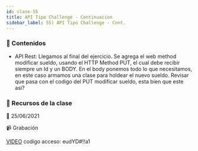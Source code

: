 ```yaml
---
id: clase-55
title: API Tipo Challenge - Continuacion
sidebar_label: 55) API Tipo Challenge - Cont.
---
```




### 📝 Contenidos

- API Rest: Llegamos al final del ejercicio. 
Se agrega el web method modificar sueldo, usando el HTTP Method PUT, el cual debe recibir siempre un Id y un BODY. En el body ponemos todo lo que necesitamos, en este caso armamos una clase para holdear el nuevo sueldo. Revisar que pasa con el codigo del PUT modificar sueldo, esta bien que este asi?

### 🚀 Recursos de la clase

📆 25/06/2021

📹 Grabación

[VIDEO](https://us02web.zoom.us/rec/share/ep37yeXvza2CURpvqau-K3cvNN94TMeLf5WbebZONRQaOAf4Jwks3x36MKBpd7dW.eZEiSRXmpuWqXF5h)
codigo acceso: eudYD#!!a1
